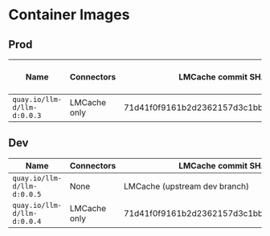 # Container Images

## Prod

| Name | Connectors | LMCache commit SHA | vLLM commit SHA
|-|-|-|-|
| `quay.io/llm-d/llm-d:0.0.3` | LMCache only | 71d41f0f9161b2d2362157d3c1bbf185e2d3a807 | - |

## Dev

| Name | Connectors | LMCache commit SHA | vLLM branch | vLLM commit SHA
|-|-|-|-|-|
| `quay.io/llm-d/llm-d:0.0.5` | None | LMCache (upstream dev branch) | nixl_integration | latest |
| `quay.io/llm-d/llm-d:0.0.4` | LMCache only | 71d41f0f9161b2d2362157d3c1bbf185e2d3a807 | - | 1c2bc7ead019cdf5b04b2f1d07b00982352f85ef |
